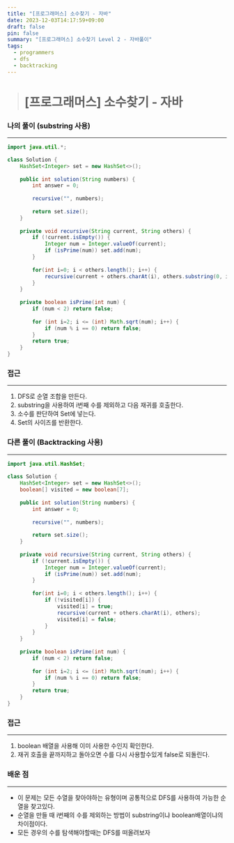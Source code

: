 ```yaml
---
title: "[프로그래머스] 소수찾기 - 자바"
date: 2023-12-03T14:17:59+09:00
draft: false
pin: false
summary: "[프로그래머스] 소수찾기 Level 2 - 자바풀이"
tags:
  - programmers
  - dfs
  - backtracking
---
```



> # [프로그래머스] 소수찾기 - 자바

### 나의 풀이 (substring 사용)
---
```java
import java.util.*;

class Solution {
    HashSet<Integer> set = new HashSet<>();
    
    public int solution(String numbers) {
        int answer = 0;
        
        recursive("", numbers);
        
        return set.size();
    }
    
    private void recursive(String current, String others) {
        if (!current.isEmpty()) {
            Integer num = Integer.valueOf(current);
            if (isPrime(num)) set.add(num);
        }
        
        for(int i=0; i < others.length(); i++) {
            recursive(current + others.charAt(i), others.substring(0, i) + others.substring(i+1));
        }
    }
    
    private boolean isPrime(int num) {
        if (num < 2) return false;
        
        for (int i=2; i <= (int) Math.sqrt(num); i++) {
            if (num % i == 0) return false;
        }
        return true;
    }
}
```

### 접근 
---
1. DFS로 순열 조합을 만든다.
2. substring을 사용하여 i번째 수를 제외하고 다음 재귀를 호출한다.
3. 소수를 판단하여 Set에 넣는다.
4. Set의 사이즈를 반환한다.

### 다른 풀이 (Backtracking 사용)
---

```java
import java.util.HashSet;  
  
class Solution {  
    HashSet<Integer> set = new HashSet<>();  
    boolean[] visited = new boolean[7];  
  
    public int solution(String numbers) {  
        int answer = 0;  
  
        recursive("", numbers);  
  
        return set.size();  
    }  
  
    private void recursive(String current, String others) {  
        if (!current.isEmpty()) {  
            Integer num = Integer.valueOf(current);  
            if (isPrime(num)) set.add(num);  
        }  
  
        for(int i=0; i < others.length(); i++) {  
            if (!visited[i]) {  
                visited[i] = true;  
                recursive(current + others.charAt(i), others);  
                visited[i] = false;  
            }  
        }  
    }  
  
    private boolean isPrime(int num) {  
        if (num < 2) return false;  
  
        for (int i=2; i <= (int) Math.sqrt(num); i++) {  
            if (num % i == 0) return false;  
        }  
        return true;  
    }  
}
```

### 접근
---
1. boolean 배열을 사용해 이미 사용한 수인지 확인한다.
2. 재귀 호출을 끝까지하고 돌아오면 수를 다시 사용할수있게 false로 되돌린다.

### 배운 점
---
- 이 문제는 모든 수열을 찾아야하는 유형이며 공통적으로 DFS를 사용하여 가능한 순열을 찾고있다.
- 순열을 만들 때 i번째의 수를 제외하는 방법이 substring이냐 boolean배열이냐의 차이점이다.
- 모든 경우의 수를 탐색해야할때는 DFS를 떠올려보자
